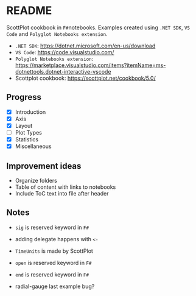# README

ScottPlot cookbook in `F#`notebooks. Examples created using `.NET SDK`, `VS Code` and `Polyglot Notebooks extension`.

- `.NET SDK`: https://dotnet.microsoft.com/en-us/download
- `VS Code`: https://code.visualstudio.com/
- `Polyglot Notebooks extension`: https://marketplace.visualstudio.com/items?itemName=ms-dotnettools.dotnet-interactive-vscode
- Scottplot cookbook: https://scottplot.net/cookbook/5.0/
## Progress

- [x] Introduction
- [x] Axis
- [x] Layout
- [ ] Plot Types
- [x] Statistics
- [x] Miscellaneous

## Improvement ideas

- Organize folders
- Table of content with links to notebooks
- Include ToC text into file after header

## Notes

- `sig` is reserved keyword in `F#`
- adding delegate happens with `<-`
- `TimeUnits` is made by ScottPlot
- `open` is reserved keyword in `F#`
- `end` is reserved keyword in `F#`


- radial-gauge last example bug?
